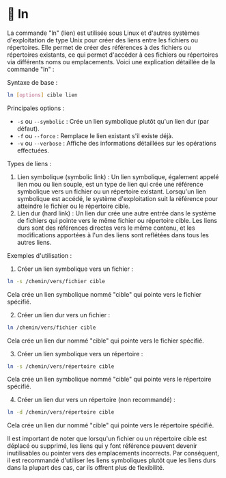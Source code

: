 # 🦁 ln

La commande "ln" (lien) est utilisée sous Linux et d'autres systèmes d'exploitation de type Unix pour créer des liens entre les fichiers ou répertoires. Elle permet de créer des références à des fichiers ou répertoires existants, ce qui permet d'accéder à ces fichiers ou répertoires via différents noms ou emplacements. Voici une explication détaillée de la commande "ln" :

Syntaxe de base :

```bash
ln [options] cible lien
```

Principales options :

* `-s` ou `--symbolic` : Crée un lien symbolique plutôt qu'un lien dur (par défaut).
* `-f` ou `--force` : Remplace le lien existant s'il existe déjà.
* `-v` ou `--verbose` : Affiche des informations détaillées sur les opérations effectuées.

Types de liens :

1. Lien symbolique (symbolic link) : Un lien symbolique, également appelé lien mou ou lien souple, est un type de lien qui crée une référence symbolique vers un fichier ou un répertoire existant. Lorsqu'un lien symbolique est accédé, le système d'exploitation suit la référence pour atteindre le fichier ou le répertoire cible.
2. Lien dur (hard link) : Un lien dur crée une autre entrée dans le système de fichiers qui pointe vers le même fichier ou répertoire cible. Les liens durs sont des références directes vers le même contenu, et les modifications apportées à l'un des liens sont reflétées dans tous les autres liens.

Exemples d'utilisation :

1. Créer un lien symbolique vers un fichier :

```bash
ln -s /chemin/vers/fichier cible
```

Cela crée un lien symbolique nommé "cible" qui pointe vers le fichier spécifié.

2. Créer un lien dur vers un fichier :

```bash
ln /chemin/vers/fichier cible
```

Cela crée un lien dur nommé "cible" qui pointe vers le fichier spécifié.

3. Créer un lien symbolique vers un répertoire :

```bash
ln -s /chemin/vers/répertoire cible
```

Cela crée un lien symbolique nommé "cible" qui pointe vers le répertoire spécifié.

4. Créer un lien dur vers un répertoire (non recommandé) :

```bash
ln -d /chemin/vers/répertoire cible
```

Cela crée un lien dur nommé "cible" qui pointe vers le répertoire spécifié.

Il est important de noter que lorsqu'un fichier ou un répertoire cible est déplacé ou supprimé, les liens qui y font référence peuvent devenir inutilisables ou pointer vers des emplacements incorrects. Par conséquent, il est recommandé d'utiliser les liens symboliques plutôt que les liens durs dans la plupart des cas, car ils offrent plus de flexibilité.

